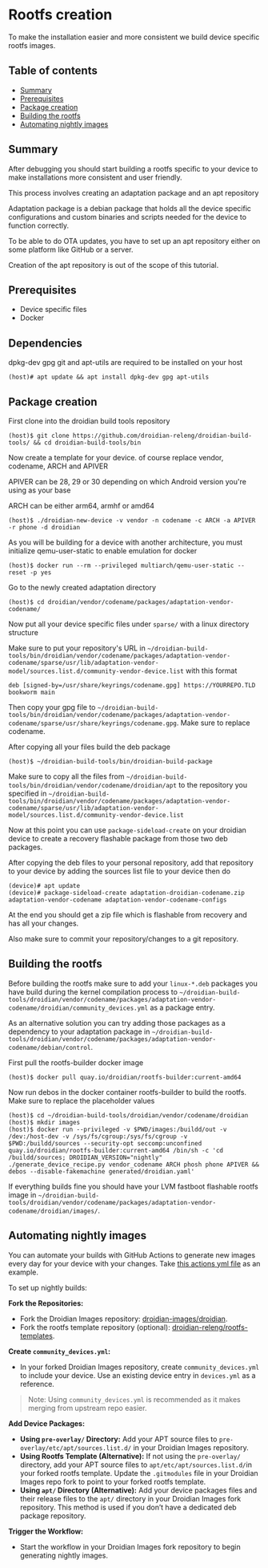 Rootfs creation
===============

To make the installation easier and more consistent we build device specific rootfs images.

Table of contents
-----------------

* [Summary](#summary)
* [Prerequisites](#prerequisites)
* [Package creation](#package-creation)
* [Building the rootfs](#building-the-rootfs)
* [Automating nightly images](#automating-nightly-images)

Summary
-------

After debugging you should start building a rootfs specific to your device to make installations more consistent and user friendly.

This process involves creating an adaptation package and an apt repository

Adaptation package is a debian package that holds all the device specific configurations and custom binaries and scripts needed for the device to function correctly.

To be able to do OTA updates, you have to set up an apt repository either on some platform like GitHub or a server.

Creation of the apt repository is out of the scope of this tutorial.

Prerequisites
-------------

* Device specific files
* Docker

Dependencies
------------

dpkg-dev gpg git and apt-utils are required to be installed on your host

	(host)# apt update && apt install dpkg-dev gpg apt-utils

Package creation
----------------

First clone into the droidian build tools repository

	(host)$ git clone https://github.com/droidian-releng/droidian-build-tools/ && cd droidian-build-tools/bin

Now create a template for your device. of course replace vendor, codename, ARCH and APIVER

APIVER can be 28, 29 or 30 depending on which Android version you're using as your base

ARCH can be either arm64, armhf or amd64

	(host)$ ./droidian-new-device -v vendor -n codename -c ARCH -a APIVER -r phone -d droidian

As you will be building for a device with another architecture, you must initialize qemu-user-static to enable emulation for docker

	(host)$ docker run --rm --privileged multiarch/qemu-user-static --reset -p yes

Go to the newly created adaptation directory

	(host)$ cd droidian/vendor/codename/packages/adaptation-vendor-codename/

Now put all your device specific files under `sparse/` with a linux directory structure

Make sure to put your repository's URL in `~/droidian-build-tools/bin/droidian/vendor/codename/packages/adaptation-vendor-codename/sparse/usr/lib/adaptation-vendor-model/sources.list.d/community-vendor-device.list` with this format

`deb [signed-by=/usr/share/keyrings/codename.gpg] https://YOURREPO.TLD bookworm main`

Then copy your gpg file to `~/droidian-build-tools/bin/droidian/vendor/codename/packages/adaptation-vendor-codename/sparse/usr/share/keyrings/codename.gpg`. Make sure to replace codename.

After copying all your files build the deb package

	(host)$ ~/droidian-build-tools/bin/droidian-build-package

Make sure to copy all the files from `~/droidian-build-tools/bin/droidian/vendor/codename/droidian/apt` to the repository you specified in `~/droidian-build-tools/bin/droidian/vendor/codename/packages/adaptation-vendor-codename/sparse/usr/lib/adaptation-vendor-model/sources.list.d/community-vendor-device.list`

Now at this point you can use `package-sideload-create` on your droidian device to create a recovery flashable package from those two deb packages.

After copying the deb files to your personal repository, add that repository to your device by adding the sources list file to your device then do

	(device)# apt update
	(device)# package-sideload-create adaptation-droidian-codename.zip adaptation-vendor-codename adaptation-vendor-codename-configs

At the end you should get a zip file which is flashable from recovery and has all your changes.

Also make sure to commit your repository/changes to a git repository.

Building the rootfs
-------------------

Before building the rootfs make sure to add your `linux-*.deb` packages you have build during the kernel compilation process to `~/droidian-build-tools/droidian/vendor/codename/packages/adaptation-vendor-codename/droidian/community_devices.yml` as a package entry.

As an alternative solution you can try adding those packages as a dependency to your adaptation package in `~/droidian-build-tools/droidian/vendor/codename/packages/adaptation-vendor-codename/debian/control`.

First pull the rootfs-builder docker image

	(host)$ docker pull quay.io/droidian/rootfs-builder:current-amd64

Now run debos in the docker container rootfs-builder to build the rootfs. Make sure to replace the placeholder values

	(host)$ cd ~/droidian-build-tools/droidian/vendor/codename/droidian
	(host)$ mkdir images
	(host)$ docker run --privileged -v $PWD/images:/buildd/out -v /dev:/host-dev -v /sys/fs/cgroup:/sys/fs/cgroup -v $PWD:/buildd/sources --security-opt seccomp:unconfined quay.io/droidian/rootfs-builder:current-amd64 /bin/sh -c 'cd /buildd/sources; DROIDIAN_VERSION="nightly" ./generate_device_recipe.py vendor_codename ARCH phosh phone APIVER && debos --disable-fakemachine generated/droidian.yaml'

If everything builds fine you should have your LVM fastboot flashable rootfs image in `~/droidian-build-tools/droidian/vendor/codename/packages/adaptation-vendor-codename/droidian/images/`.

Automating nightly images
-------------------------

You can automate your builds with GitHub Actions to generate new images every day for your device with your changes. Take [this actions yml file](https://github.com/droidian-onclite/droidian-images/blob/bookworm/.github/workflows/release.yml) as an example.

To set up nightly builds:

**Fork the Repositories:**
- Fork the Droidian Images repository: [droidian-images/droidian](https://github.com/droidian-images/droidian).
- Fork the rootfs template repository (optional): [droidian-releng/rootfs-templates](https://github.com/droidian-releng/rootfs-templates).

**Create `community_devices.yml`:**
- In your forked Droidian Images repository, create `community_devices.yml` to include your device. Use an existing device entry in `devices.yml` as a reference.
> Note: Using `community_devices.yml` is recommended as it makes merging from upstream repo easier.

**Add Device Packages:**
- **Using `pre-overlay/` Directory:** Add your APT source files to `pre-overlay/etc/apt/sources.list.d/` in your Droidian Images repository.
- **Using Rootfs Template (Alternative):** If not using the `pre-overlay/` directory, add your APT source files to `apt/etc/apt/sources.list.d/`in your forked rootfs template. Update the `.gitmodules` file in your Droidian Images repo fork to point to your forked rootfs template.
- **Using `apt/` Directory (Alternative):** Add your device packages files and their release files to the `apt/` directory in your Droidian Images fork repository. This method is used if you don’t have a dedicated deb package repository.

**Trigger the Workflow:**
- Start the workflow in your Droidian Images fork repository to begin generating nightly images.
